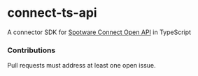 # connect-ts-api
A connector SDK for [Spotware Connect Open API](https://connect.spotware.com/docs/api-reference) in TypeScript


### Contributions
Pull requests must address at least one open issue.
